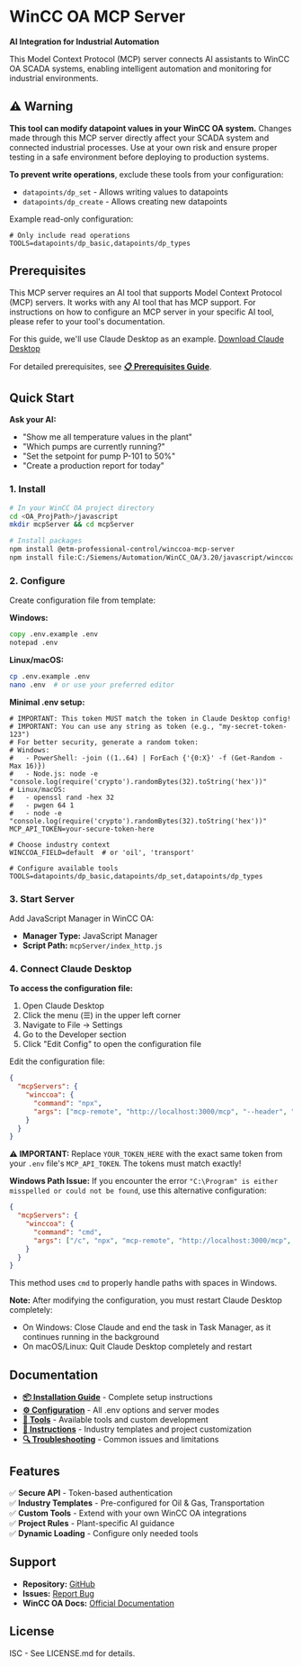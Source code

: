 # WinCC OA MCP Server

**AI Integration for Industrial Automation**

This Model Context Protocol (MCP) server connects AI assistants to WinCC OA SCADA systems, enabling intelligent automation and monitoring for industrial environments.

## ⚠️ Warning

**This tool can modify datapoint values in your WinCC OA system.** Changes made through this MCP server directly affect your SCADA system and connected industrial processes. Use at your own risk and ensure proper testing in a safe environment before deploying to production systems.

**To prevent write operations**, exclude these tools from your configuration:
- `datapoints/dp_set` - Allows writing values to datapoints
- `datapoints/dp_create` - Allows creating new datapoints

Example read-only configuration:
```env
# Only include read operations
TOOLS=datapoints/dp_basic,datapoints/dp_types
```

## Prerequisites

This MCP server requires an AI tool that supports Model Context Protocol (MCP) servers. It works with any AI tool that has MCP support. For instructions on how to configure an MCP server in your specific AI tool, please refer to your tool's documentation.

For this guide, we'll use Claude Desktop as an example. [Download Claude Desktop](https://claude.ai/download)

For detailed prerequisites, see **[📋 Prerequisites Guide](docs/PREREQUISITES.md)**.

## Quick Start

**Ask your AI:**
- "Show me all temperature values in the plant"
- "Which pumps are currently running?"  
- "Set the setpoint for pump P-101 to 50%"
- "Create a production report for today"

### 1. Install

```bash
# In your WinCC OA project directory
cd <OA_ProjPath>/javascript
mkdir mcpServer && cd mcpServer

# Install packages
npm install @etm-professional-control/winccoa-mcp-server
npm install file:C:/Siemens/Automation/WinCC_OA/3.20/javascript/winccoa-manager
```

### 2. Configure

Create configuration file from template:

**Windows:**
```cmd
copy .env.example .env
notepad .env
```

**Linux/macOS:**
```bash
cp .env.example .env
nano .env  # or use your preferred editor
```

**Minimal .env setup:**
```env
# IMPORTANT: This token MUST match the token in Claude Desktop config!
# IMPORTANT: You can use any string as token (e.g., "my-secret-token-123")
# For better security, generate a random token:
# Windows:
#   - PowerShell: -join ((1..64) | ForEach {'{0:X}' -f (Get-Random -Max 16)})
#   - Node.js: node -e "console.log(require('crypto').randomBytes(32).toString('hex'))"
# Linux/macOS:
#   - openssl rand -hex 32
#   - pwgen 64 1
#   - node -e "console.log(require('crypto').randomBytes(32).toString('hex'))"
MCP_API_TOKEN=your-secure-token-here

# Choose industry context
WINCCOA_FIELD=default  # or 'oil', 'transport'

# Configure available tools  
TOOLS=datapoints/dp_basic,datapoints/dp_set,datapoints/dp_types
```

### 3. Start Server

Add JavaScript Manager in WinCC OA:
- **Manager Type:** JavaScript Manager  
- **Script Path:** `mcpServer/index_http.js`

### 4. Connect Claude Desktop

**To access the configuration file:**
1. Open Claude Desktop
2. Click the menu (☰) in the upper left corner
3. Navigate to File → Settings
4. Go to the Developer section
5. Click "Edit Config" to open the configuration file

Edit the configuration file:

```json
{
  "mcpServers": {
    "winccoa": {
      "command": "npx",
      "args": ["mcp-remote", "http://localhost:3000/mcp", "--header", "Authorization: Bearer YOUR_TOKEN_HERE"]
    }
  }
}
```

**⚠️ IMPORTANT:** Replace `YOUR_TOKEN_HERE` with the exact same token from your `.env` file's `MCP_API_TOKEN`. The tokens must match exactly!

**Windows Path Issue:** If you encounter the error `"C:\Program" is either misspelled or could not be found`, use this alternative configuration:

```json
{
  "mcpServers": {
    "winccoa": {
      "command": "cmd",
      "args": ["/c", "npx", "mcp-remote", "http://localhost:3000/mcp", "--header", "Authorization: Bearer YOUR_TOKEN_HERE"]
    }
  }
}
```

This method uses `cmd` to properly handle paths with spaces in Windows.

**Note:** After modifying the configuration, you must restart Claude Desktop completely:
- On Windows: Close Claude and end the task in Task Manager, as it continues running in the background
- On macOS/Linux: Quit Claude Desktop completely and restart

## Documentation

- **[📦 Installation Guide](docs/INSTALLATION.md)** - Complete setup instructions
- **[⚙️ Configuration](docs/CONFIGURATION.md)** - All .env options and server modes  
- **[🔧 Tools](docs/TOOLS.md)** - Available tools and custom development
- **[📝 Instructions](docs/INSTRUCTIONS.md)** - Industry templates and project customization
- **[🔍 Troubleshooting](docs/TROUBLESHOOTING.md)** - Common issues and limitations

## Features

✅ **Secure API** - Token-based authentication  
✅ **Industry Templates** - Pre-configured for Oil & Gas, Transportation  
✅ **Custom Tools** - Extend with your own WinCC OA integrations  
✅ **Project Rules** - Plant-specific AI guidance  
✅ **Dynamic Loading** - Configure only needed tools  

## Support

- **Repository:** [GitHub](https://github.com/winccoa/winccoa-ae-js-mcpserver)
- **Issues:** [Report Bug](https://github.com/winccoa/winccoa-ae-js-mcpserver/issues)
- **WinCC OA Docs:** [Official Documentation](https://www.winccoa.com/product-information/documentation.html)

## License

ISC - See LICENSE.md for details.

